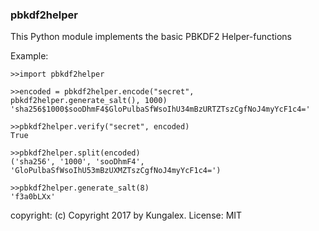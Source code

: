 ### pbkdf2helper

This Python module implements the basic PBKDF2 Helper-functions

Example:

    >>import pbkdf2helper

    >>encoded = pbkdf2helper.encode("secret", pbkdf2helper.generate_salt(), 1000)
    'sha256$1000$sooDhmF4$GloPulbaSfWsoIhU34mBzURTZTszCgfNoJ4myYcF1c4='

    >>pbkdf2helper.verify("secret", encoded)
    True

    >>pbkdf2helper.split(encoded)
    ('sha256', '1000', 'sooDhmF4', 'GloPulbaSfWsoIhU53mBzUXMZTszCgfNoJ4myYcF1c4=')

    >>pbkdf2helper.generate_salt(8)
    'f3a0bLXx'


copyright: (c) Copyright 2017 by Kungalex.
License: MIT